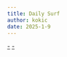```yaml
---
title: Daily Surf
author: kokic
date: 2025-1-9
---
```


[-](/daily-surf/nvidia-fps-gpu-cpu.md#:embed)
[-](/daily-surf/wolfram-engine.md#:embed)
